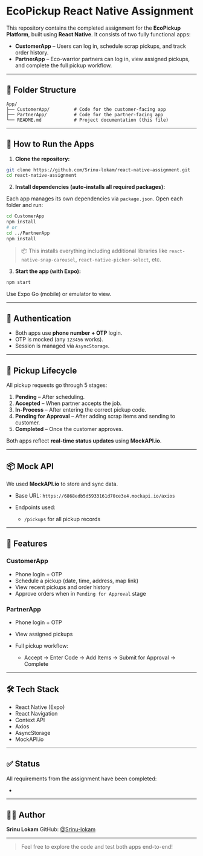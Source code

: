 # EcoPickup React Native Assignment

This repository contains the completed assignment for the **EcoPickup Platform**, built using **React Native**. It consists of two fully functional apps:

* **CustomerApp** – Users can log in, schedule scrap pickups, and track order history.
* **PartnerApp** – Eco-warrior partners can log in, view assigned pickups, and complete the full pickup workflow.

---

## 📁 Folder Structure

```
App/
├── CustomerApp/         # Code for the customer-facing app
├── PartnerApp/          # Code for the partner-facing app
└── README.md            # Project documentation (this file)
```

---

## 🚀 How to Run the Apps

1. **Clone the repository:**

```bash
git clone https://github.com/Srinu-lokam/react-native-assignment.git
cd react-native-assignment
```

2. **Install dependencies (auto-installs all required packages):**

Each app manages its own dependencies via `package.json`.
Open each folder and run:

```bash
cd CustomerApp
npm install
# or
cd ../PartnerApp
npm install
```

> 📦 This installs everything including additional libraries like `react-native-snap-carousel`, `react-native-picker-select`, etc.

3. **Start the app (with Expo):**

```bash
npm start
```

Use Expo Go (mobile) or emulator to view.

---

## 🔐 Authentication

* Both apps use **phone number + OTP** login.
* OTP is mocked (any `123456` works).
* Session is managed via `AsyncStorage`.

---

## 🔄 Pickup Lifecycle

All pickup requests go through 5 stages:

1. **Pending** – After scheduling.
2. **Accepted** – When partner accepts the job.
3. **In-Process** – After entering the correct pickup code.
4. **Pending for Approval** – After adding scrap items and sending to customer.
5. **Completed** – Once the customer approves.

Both apps reflect **real-time status updates** using **MockAPI.io**.

---

## 📦 Mock API

We used **MockAPI.io** to store and sync data.

* Base URL: `https://6868edb5d5933161d70ce3e4.mockapi.io/axios`
* Endpoints used:

  * `/pickups` for all pickup records

---

## 📱 Features

### CustomerApp

* Phone login + OTP
* Schedule a pickup (date, time, address, map link)
* View recent pickups and order history
* Approve orders when in `Pending for Approval` stage

### PartnerApp

* Phone login + OTP
* View assigned pickups
* Full pickup workflow:

  * Accept → Enter Code → Add Items → Submit for Approval → Complete

---



## 🛠️ Tech Stack

* React Native (Expo)
* React Navigation
* Context API
* Axios
* AsyncStorage
* MockAPI.io

---

## ✅ Status

All requirements from the assignment have been completed:

*

---

## 🙋‍♂️ Author

**Srinu Lokam**
GitHub: [@Srinu-lokam](https://github.com/Srinu-lokam)

---

> Feel free to explore the code and test both apps end-to-end!
